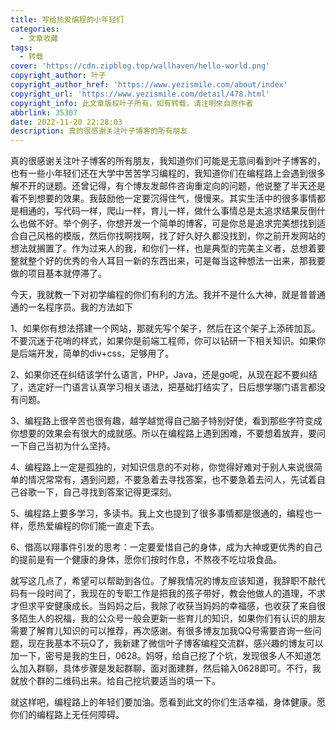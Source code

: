 ```yaml
---
title: 写给热爱编程的小年轻们  
categories:  
  - 文章收藏  
tags:  
  - 转载  
cover: 'https://cdn.zipblog.top/wallhaven/hello-world.png'  
copyright_author: 叶子  
copyright_author_href: 'https://www.yezismile.com/about/index'  
copyright_url: 'https://www.yezismile.com/detail/478.html'  
copyright_info: 此文章版权叶子所有，如有转载，请注明來自原作者  
abbrlink: 35307  
date: 2022-11-20 22:28:03  
description: 真的很感谢关注叶子博客的所有朋友
---
```

真的很感谢关注叶子博客的所有朋友，我知道你们可能是无意间看到叶子博客的，也有一些小年轻们还在大学中苦苦学习编程的，我知道你们在编程路上会遇到很多解不开的谜题。还曾记得，有个博友发邮件咨询重定向的问题，他说整了半天还是看不到想要的效果。我鼓励他一定要沉得住气，慢慢来。其实生活中的很多事情都是相通的，写代码一样，爬山一样，育儿一样，做什么事情总是太追求结果反倒什么也做不好。举个例子，你想开发一个简单的博客，可是你总是追求完美想找到适合自己风格的模版，然后你找啊找啊，找了好久好久都没找到，你之前开发网站的想法就搁置了。作为过来人的我，和你们一样，也是典型的完美主义者，总想着要整就整个好的优秀的令人耳目一新的东西出来，可是每当这种想法一出来，那我要做的项目基本就停滞了。

今天，我就教一下对初学编程的你们有利的方法。我并不是什么大神，就是普普通通的一名程序员。我的方法如下

1、如果你有想法搭建一个网站，那就先写个架子，然后在这个架子上添砖加瓦。不要沉迷于花哨的样式，如果你是前端工程师，你可以钻研一下相关知识。如果你是后端开发，简单的div+css，足够用了。

2、如果你还在纠结该学什么语言，PHP，Java，还是go呢，从现在起不要纠结了，选定好一门语言认真学习相关语法，把基础打结实了，日后想学哪门语言都没有问题。

3、编程路上很辛苦也很有趣，越学越觉得自己脑子特别好使，看到那些字符变成你想要的效果会有很大的成就感。所以在编程路上遇到困难，不要想着放弃，要问一下自己当初为什么坚持。

4、编程路上一定是孤独的，对知识信息的不对称，你觉得好难对于别人来说很简单的情况常常有，遇到问题，不要急着去寻找答案，也不要急着去问人，先试着自己谷歌一下，自己寻找到答案记得更深刻。

5、编程路上要多学习，多读书。我上文也提到了很多事情都是很通的，编程也一样，愿热爱编程的你们能一直走下去。

6、借高以翔事件引发的思考：一定要爱惜自己的身体，成为大神或更优秀的自己的提前是有一个健康的身体，愿你们按时作息，不熬夜不吃垃圾食品。

就写这几点了，希望可以帮助到各位。了解我情况的博友应该知道，我辞职不敲代码有一段时间了，我现在的专职工作是把我的孩子带好，教会他做人的道理，不求才但求平安健康成长。当妈妈之后，我除了收获当妈妈的幸福感，也收获了来自很多陌生人的祝福，我的公众号一般会更新一些育儿的知识，如果你们有认识的朋友需要了解育儿知识的可以推荐，再次感谢。有很多博友加我QQ号需要咨询一些问题，现在我基本不玩Q了，我新建了微信叶子博客编程交流群，感兴趣的博友可以加一下，密号是我的生日，0628。妈呀，给自己挖了个坑，发现很多人不知道怎么加入群聊，具体步骤是发起群聊，面对面建群，然后输入0628即可。不行，我就放个群的二维码出来。给自己挖坑要适当的填一下。

就这样吧，编程路上的年轻们要加油。愿看到此文的你们生活幸福，身体健康。愿你们的编程路上无任何障碍。
